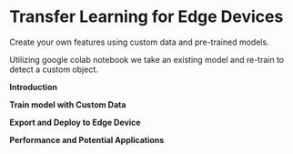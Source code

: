 # Transfer Learning for Edge Devices

 Create your own features using custom data and pre-trained models.  
 
 Utilizing google colab notebook we take an existing model and re-train to detect a custom object.  
 
 __Introduction__
 
 
 
 
 __Train model with Custom Data__
 
 
 
 
 __Export and Deploy to Edge Device__
 
 
 
 
 __Performance and Potential Applications__

